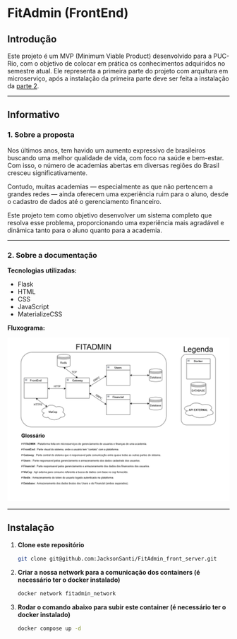 # FitAdmin (FrontEnd)

## Introdução

Este projeto é um MVP (Minimum Viable Product) desenvolvido para a PUC-Rio, com o objetivo de colocar em prática os conhecimentos adquiridos no semestre atual. 
Ele representa a primeira parte do projeto com arquitura em microserviço, após a instalação da primeira parte deve ser feita a instalação da [parte 2](https://github.com/JacksonSanti/FitAdmin_gateway_api).

---

## Informativo

### 1. **Sobre a proposta**
Nos últimos anos, tem havido um aumento expressivo de brasileiros buscando uma melhor qualidade de vida, com foco na saúde e bem-estar. Com isso, o número de academias abertas em diversas regiões do Brasil cresceu significativamente.

Contudo, muitas academias — especialmente as que não pertencem a grandes redes — ainda oferecem uma experiência ruim para o aluno, desde o cadastro de dados até o gerenciamento financeiro.

Este projeto tem como objetivo desenvolver um sistema completo que resolva esse problema, proporcionando uma experiência mais agradável e dinâmica tanto para o aluno quanto para a academia.

---

### 2. **Sobre a documentação**

**Tecnologias utilizadas:**
- Flask  
- HTML  
- CSS  
- JavaScript  
- MaterializeCSS

**Fluxograma:**

![FitAdmin Fluxograma](./docs/FitAdmin_Fluxograma.png)


---

## Instalação

1. **Clone este repositório**
   ```bash
   git clone git@github.com:JacksonSanti/FitAdmin_front_server.git
2. **Criar a nossa network para a comunicação dos containers (é necessário ter o docker instalado)**
   ```bash
   docker network fitadmin_network
3. **Rodar o comando abaixo para subir este container (é necessário ter o docker instalado)**
   ```bash
   docker compose up -d
